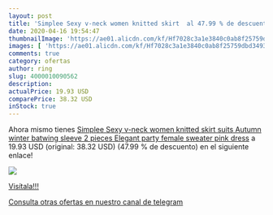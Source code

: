 ```yaml
---
layout: post
title: 'Simplee Sexy v-neck women knitted skirt  al 47.99 % de descuento'
date: 2020-04-16 19:54:47
thumbnailImage: 'https://ae01.alicdn.com/kf/Hf7028c3a1e3840c0ab8f25759dbd34939/Simplee-Sexy-v-neck-women-knitted-skirt-suits-Autumn-winter-batwing-sleeve-2-pieces-Elegant-party.jpg_350x350._SL200_.jpg'
images: [ 'https://ae01.alicdn.com/kf/Hf7028c3a1e3840c0ab8f25759dbd34939/Simplee-Sexy-v-neck-women-knitted-skirt-suits-Autumn-winter-batwing-sleeve-2-pieces-Elegant-party.jpg_350x350._SL200_.jpg' ]
comments: true
category: ofertas
author: ring
slug: 4000010090562
description:
actualPrice: 19.93 USD
comparePrice: 38.32 USD
inStock: true
---
```


Ahora mismo tienes [Simplee Sexy v-neck women knitted skirt suits Autumn winter batwing sleeve 2 pieces Elegant party female sweater pink dress](https://www.amazon.com/dp/4000010090562/?tag=redken08-20) a 19.93 USD (original: 38.32 USD) (47.99 %  de descuento) en el siguiente enlace!

[![](https://ae01.alicdn.com/kf/Hf7028c3a1e3840c0ab8f25759dbd34939/Simplee-Sexy-v-neck-women-knitted-skirt-suits-Autumn-winter-batwing-sleeve-2-pieces-Elegant-party.jpg_350x350._SL200_.jpg)](https://www.amazon.com/dp/4000010090562/?tag=redken08-20)

[Visítala!!!](https://www.amazon.com/dp/4000010090562/?tag=redken08-20)

[Consulta otras ofertas en nuestro canal de telegram](https://t.me/s/ofertas25)
